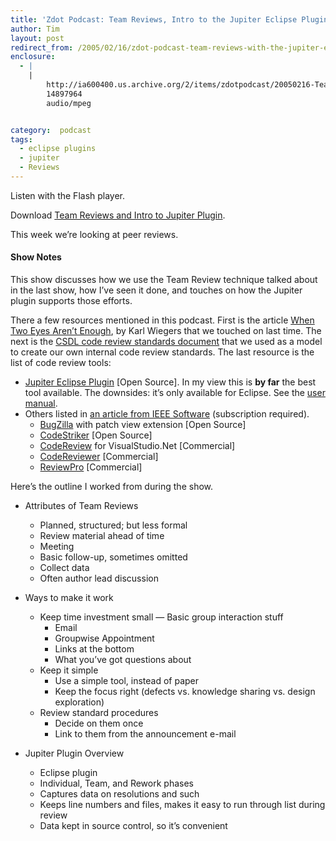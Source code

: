 ```yaml
---
title: 'Zdot Podcast: Team Reviews, Intro to the Jupiter Eclipse Plugin'
author: Tim
layout: post
redirect_from: /2005/02/16/zdot-podcast-team-reviews-with-the-jupiter-eclipse-plugin/
enclosure:
  - |
    |
        http://ia600400.us.archive.org/2/items/zdotpodcast/20050216-TeamReviewsAndJupiterIntro.mp3
        14897964
        audio/mpeg


category:  podcast
tags:
  - eclipse plugins
  - jupiter
  - Reviews
---
```

Listen with the Flash player.


Download [Team Reviews and Intro to Jupiter Plugin][1].

This week we&#8217;re looking at peer reviews.

#### Show Notes

This show discusses how we use the Team Review technique talked about in the last show, how I&#8217;ve seen it done, and touches on how the Jupiter plugin supports those efforts.

There a few resources mentioned in this podcast. First is the article [When Two Eyes Aren&#8217;t Enough][2], by Karl Wiegers that we touched on last time. The next is the [CSDL code review standards document][3] that we used as a model to create our own internal code review standards. The last resource is the list of code review tools:

  * [Jupiter Eclipse Plugin][4] [Open Source]. In my view this is **by far** the best tool available. The downsides: it&#8217;s only available for Eclipse. See the [user manual][5].
  * Others listed in [an article from IEEE Software][6] (subscription required).
      * [BugZilla][7] with patch view extension [Open Source]
      * [CodeStriker][8] [Open Source]
      * [CodeReview][9] for VisualStudio.Net [Commercial]
      * [CodeReviewer][10] [Commercial]
      * [ReviewPro][11] [Commercial]

Here&#8217;s the outline I worked from during the show.

  * Attributes of Team Reviews
      * Planned, structured; but less formal
      * Review material ahead of time
      * Meeting
      * Basic follow-up, sometimes omitted
      * Collect data
      * Often author lead discussion

  * Ways to make it work
      * Keep time investment small &#8212; Basic group interaction stuff
          * Email
          * Groupwise Appointment
          * Links at the bottom
          * What you&#8217;ve got questions about
      * Keep it simple
          * Use a simple tool, instead of paper
          * Keep the focus right (defects vs. knowledge sharing vs. design exploration)
      * Review standard procedures
          * Decide on them once
          * Link to them from the announcement e-mail

  * Jupiter Plugin Overview
      * Eclipse plugin
      * Individual, Team, and Rework phases
      * Captures data on resolutions and such
      * Keeps line numbers and files, makes it easy to run through list during review
      * Data kept in source control, so it&#8217;s convenient

 [1]: http://ia600400.us.archive.org/2/items/zdotpodcast/20050216-TeamReviewsAndJupiterIntro.mp3
 [2]: http://www.processimpact.com/articles/two_eyes.pdf
 [3]: http://hackydev.ics.hawaii.edu/hackyDevSite/doc/Review.html
 [4]: http://csdl.ics.hawaii.edu/Tools/Jupiter/
 [5]: http://csdl.ics.hawaii.edu/Tools/Jupiter/Core/doc/UsersGuide.html "Jupiter Eclipse Plugin Users Guide"
 [6]: http://csdl2.computer.org/dl/mags/so/2005/01/s1074.pdf "Source Code Review Systems"
 [7]: http://www.bugzilla.org
 [8]: http://codestriker.sourceforge.net
 [9]: http://www.macadamian.com/products/codereview
 [10]: http://www.codehistorian.com/codereviewer-overview.php
 [11]: http://www.sdtcorp.com/reviewpro.html
